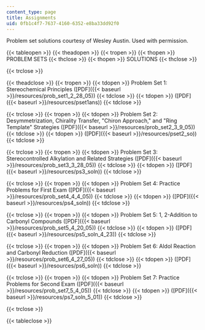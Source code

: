 ```yaml
---
content_type: page
title: Assignments
uid: 0fb1c4f7-7637-4160-6352-e8ba33dd92f0
---
```


Problem set solutions courtesy of Wesley Austin. Used with permission.

{{< tableopen >}}
{{< theadopen >}}
{{< tropen >}}
{{< thopen >}}
PROBLEM SETS
{{< thclose >}}
{{< thopen >}}
SOLUTIONS
{{< thclose >}}

{{< trclose >}}

{{< theadclose >}}
{{< tropen >}}
{{< tdopen >}}
Problem Set 1: Stereochemical Principles ([PDF]({{< baseurl >}}/resources/prob_set1_2_28_05))
{{< tdclose >}}
{{< tdopen >}}
([PDF]({{< baseurl >}}/resources/pset1ans))
{{< tdclose >}}

{{< trclose >}}
{{< tropen >}}
{{< tdopen >}}
Problem Set 2: Desymmetrization, Chirality Transfer, "Chiron Approach," and "Ring Template" Strategies ([PDF]({{< baseurl >}}/resources/prob_set2_3_9_05))
{{< tdclose >}}
{{< tdopen >}}
([PDF]({{< baseurl >}}/resources/pset2_so))
{{< tdclose >}}

{{< trclose >}}
{{< tropen >}}
{{< tdopen >}}
Problem Set 3: Stereocontrolled Alkylation and Related Strategies ([PDF]({{< baseurl >}}/resources/prob_set3_3_28_05))
{{< tdclose >}}
{{< tdopen >}}
([PDF]({{< baseurl >}}/resources/ps3_soln))
{{< tdclose >}}

{{< trclose >}}
{{< tropen >}}
{{< tdopen >}}
Problem Set 4: Practice Problems for First Exam ([PDF]({{< baseurl >}}/resources/prob_set4_4_4_05))
{{< tdclose >}}
{{< tdopen >}}
([PDF]({{< baseurl >}}/resources/ps4_soln))
{{< tdclose >}}

{{< trclose >}}
{{< tropen >}}
{{< tdopen >}}
Problem Set 5: 1, 2-Addition to Carbonyl Compounds ([PDF]({{< baseurl >}}/resources/prob_set5_4_20_05))
{{< tdclose >}}
{{< tdopen >}}
([PDF]({{< baseurl >}}/resources/ps5_soln_4_23))
{{< tdclose >}}

{{< trclose >}}
{{< tropen >}}
{{< tdopen >}}
Problem Set 6: Aldol Reaction and Carbonyl Reduction ([PDF]({{< baseurl >}}/resources/prob_set6_4_27_05))
{{< tdclose >}}
{{< tdopen >}}
([PDF]({{< baseurl >}}/resources/ps6_soln))
{{< tdclose >}}

{{< trclose >}}
{{< tropen >}}
{{< tdopen >}}
Problem Set 7: Practice Problems for Second Exam ([PDF]({{< baseurl >}}/resources/prob_set7_5_4_05))
{{< tdclose >}}
{{< tdopen >}}
([PDF]({{< baseurl >}}/resources/ps7_soln_5_01))
{{< tdclose >}}

{{< trclose >}}

{{< tableclose >}}